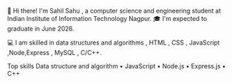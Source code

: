 👋 Hi there! I'm Sahil Sahu , a computer science and engineering student at Indian Institute of Information Technology Nagpur. 🎓 I'm expected to graduate in June 2026.

💻 I am skilled in  data structures and algorithms , HTML , CSS ,  JavaScript ,Node,Express ,  MySQL , C/C++.

Top   skills
Data structure and algorithm • JavaScript • Node.js • Express.js • C++
